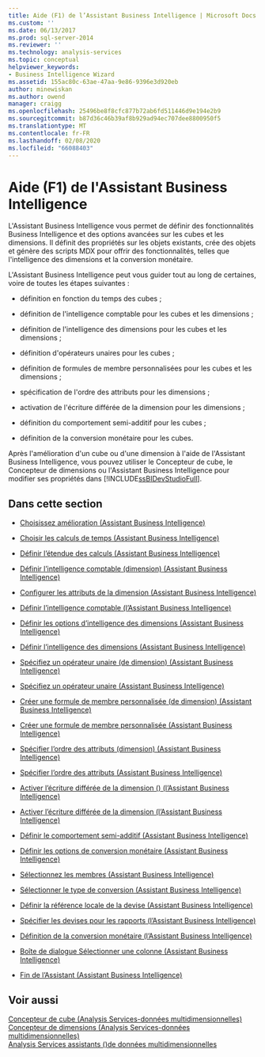 ```yaml
---
title: Aide (F1) de l’Assistant Business Intelligence | Microsoft Docs
ms.custom: ''
ms.date: 06/13/2017
ms.prod: sql-server-2014
ms.reviewer: ''
ms.technology: analysis-services
ms.topic: conceptual
helpviewer_keywords:
- Business Intelligence Wizard
ms.assetid: 155ac80c-63ae-47aa-9e86-9396e3d920eb
author: minewiskan
ms.author: owend
manager: craigg
ms.openlocfilehash: 25496be8f8cfc877b72ab6fd511446d9e194e2b9
ms.sourcegitcommit: b87d36c46b39af8b929ad94ec707dee8800950f5
ms.translationtype: MT
ms.contentlocale: fr-FR
ms.lasthandoff: 02/08/2020
ms.locfileid: "66088403"
---
```

# <a name="business-intelligence-wizard-f1-help"></a>Aide (F1) de l'Assistant Business Intelligence
  L'Assistant Business Intelligence vous permet de définir des fonctionnalités Business Intelligence et des options avancées sur les cubes et les dimensions. Il définit des propriétés sur les objets existants, crée des objets et génère des scripts MDX pour offrir des fonctionnalités, telles que l'intelligence des dimensions et la conversion monétaire.  
  
 L'Assistant Business Intelligence peut vous guider tout au long de certaines, voire de toutes les étapes suivantes :  
  
-   définition en fonction du temps des cubes ;  
  
-   définition de l'intelligence comptable pour les cubes et les dimensions ;  
  
-   définition de l'intelligence des dimensions pour les cubes et les dimensions ;  
  
-   définition d'opérateurs unaires pour les cubes ;  
  
-   définition de formules de membre personnalisées pour les cubes et les dimensions ;  
  
-   spécification de l'ordre des attributs pour les dimensions ;  
  
-   activation de l'écriture différée de la dimension pour les dimensions ;  
  
-   définition du comportement semi-additif pour les cubes ;  
  
-   définition de la conversion monétaire pour les cubes.  
  
 Après l'amélioration d'un cube ou d'une dimension à l'aide de l'Assistant Business Intelligence, vous pouvez utiliser le Concepteur de cube, le Concepteur de dimensions ou l'Assistant Business Intelligence pour modifier ses propriétés dans [!INCLUDE[ssBIDevStudioFull](../includes/ssbidevstudiofull-md.md)].  
  
## <a name="in-this-section"></a>Dans cette section  
  
-   [Choisissez amélioration &#40;Assistant Business Intelligence&#41;](choose-enhancement-business-intelligence-wizard.md)  
  
-   [Choisir les calculs de temps &#40;Assistant Business Intelligence&#41;](choose-time-calculations-business-intelligence-wizard.md)  
  
-   [Définir l’étendue des calculs &#40;Assistant Business Intelligence&#41;](define-scope-of-calculations-business-intelligence-wizard.md)  
  
-   [Définir l’intelligence comptable &#40;dimension&#41; &#40;Assistant Business Intelligence&#41;](define-account-intelligence-dimension-business-intelligence-wizard.md)  
  
-   [Configurer les attributs de la dimension &#40;Assistant Business Intelligence&#41;](configure-dimension-attributes-business-intelligence-wizard.md)  
  
-   [Définir l’intelligence comptable &#40;l’Assistant Business Intelligence&#41;](define-account-intelligence-business-intelligence-wizard.md)  
  
-   [Définir les options d’intelligence des dimensions &#40;Assistant Business Intelligence&#41;](set-dimension-intelligence-options-business-intelligence-wizard.md)  
  
-   [Définir l’intelligence des dimensions &#40;Assistant Business Intelligence&#41;](define-dimension-intelligence-business-intelligence-wizard.md)  
  
-   [Spécifiez un opérateur unaire &#40;de dimension&#41; &#40;Assistant Business Intelligence&#41;](specify-a-unary-operator-dimension-business-intelligence-wizard.md)  
  
-   [Spécifiez un opérateur unaire &#40;Assistant Business Intelligence&#41;](specify-a-unary-operator-business-intelligence-wizard.md)  
  
-   [Créer une formule de membre personnalisée &#40;de dimension&#41; &#40;Assistant Business Intelligence&#41;](create-a-custom-member-formula-dimension-business-intelligence-wizard.md)  
  
-   [Créer une formule de membre personnalisée &#40;Assistant Business Intelligence&#41;](create-a-custom-member-formula-business-intelligence-wizard.md)  
  
-   [Spécifier l’ordre des attributs &#40;dimension&#41; &#40;Assistant Business Intelligence&#41;](specify-attribute-ordering-dimension-business-intelligence-wizard.md)  
  
-   [Spécifier l’ordre des attributs &#40;Assistant Business Intelligence&#41;](specify-attribute-ordering-business-intelligence-wizard.md)  
  
-   [Activer l’écriture différée de la dimension &#40;&#41; &#40;l’Assistant Business Intelligence&#41;](enable-dimension-writeback-dimension-business-intelligence-wizard.md)  
  
-   [Activer l’écriture différée de la dimension &#40;l’Assistant Business Intelligence&#41;](enable-dimension-writeback-business-intelligence-wizard.md)  
  
-   [Définir le comportement semi-additif &#40;Assistant Business Intelligence&#41;](define-semiadditive-behavior-business-intelligence-wizard.md)  
  
-   [Définir les options de conversion monétaire &#40;Assistant Business Intelligence&#41;](set-currency-conversion-options-business-intelligence-wizard.md)  
  
-   [Sélectionnez les membres &#40;Assistant Business Intelligence&#41;](select-members-business-intelligence-wizard.md)  
  
-   [Sélectionner le type de conversion &#40;Assistant Business Intelligence&#41;](select-conversion-type-business-intelligence-wizard.md)  
  
-   [Définir la référence locale de la devise &#40;Assistant Business Intelligence&#41;](define-local-currency-reference-business-intelligence-wizard.md)  
  
-   [Spécifier les devises pour les rapports &#40;l’Assistant Business Intelligence&#41;](specify-reporting-currencies-business-intelligence-wizard.md)  
  
-   [Définition de la conversion monétaire &#40;l’Assistant Business Intelligence&#41;](define-currency-conversion-business-intelligence-wizard.md)  
  
-   [Boîte de dialogue Sélectionner une colonne &#40;Assistant Business Intelligence&#41;](select-a-column-dialog-box-business-intelligence-wizard.md)  
  
-   [Fin de l’Assistant &#40;Assistant Business Intelligence&#41;](completing-the-wizard-business-intelligence-wizard.md)  
  
## <a name="see-also"></a>Voir aussi  
 [Concepteur de cube &#40;Analysis Services-données multidimensionnelles&#41;](cube-designer-analysis-services-multidimensional-data.md)   
 [Concepteur de dimensions &#40;Analysis Services-données multidimensionnelles&#41;](dimension-designer-analysis-services-multidimensional-data.md)   
 [Analysis Services assistants &#40;&#41;de données multidimensionnelles](analysis-services-wizards-multidimensional-data.md)  
  
  
